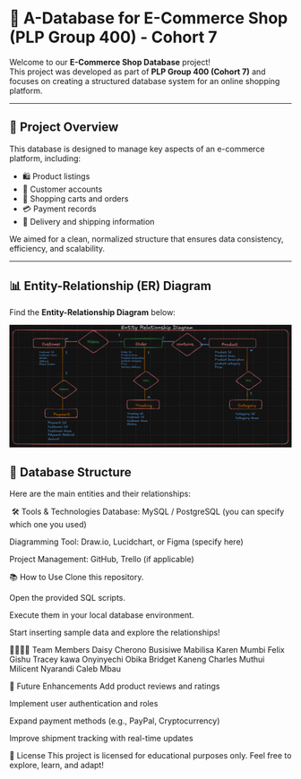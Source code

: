 # 🏪 A-Database for E-Commerce Shop (PLP Group 400) - Cohort 7

Welcome to our **E-Commerce Shop Database** project!  
This project was developed as part of **PLP Group 400 (Cohort 7)** and focuses on creating a structured database system for an online shopping platform.

---

## 🧠 Project Overview

This database is designed to manage key aspects of an e-commerce platform, including:
- 🛍️ Product listings
- 👥 Customer accounts
- 🛒 Shopping carts and orders
- 💳 Payment records
- 🚚 Delivery and shipping information

We aimed for a clean, normalized structure that ensures data consistency, efficiency, and scalability.

---

## 📊 Entity-Relationship (ER) Diagram

Find the **Entity-Relationship Diagram** below:


<p align="center">
  <img src="./ERD.PNG" alt="ER Diagram" width="auto">
</p>

## 📂 Database Structure
Here are the main entities and their relationships:
<div></div>
<img src ="./Table.PNG" alt="" > 
</div>
🛠️ Tools & Technologies
Database: MySQL / PostgreSQL (you can specify which one you used)

Diagramming Tool: Draw.io, Lucidchart, or Figma (specify here)

Project Management: GitHub, Trello (if applicable)

📚 How to Use
Clone this repository.

Open the provided SQL scripts.

Execute them in your local database environment.

Start inserting sample data and explore the relationships!

👨‍👩‍👧‍👦 Team Members
Daisy Cherono
Busisiwe Mabilisa
Karen Mumbi
Felix Gishu
Tracey kawa
Onyinyechi Obika
Bridget Kaneng
Charles Muthui
Milicent Nyarandi
Caleb Mbau

🚀 Future Enhancements
Add product reviews and ratings

Implement user authentication and roles

Expand payment methods (e.g., PayPal, Cryptocurrency)

Improve shipment tracking with real-time updates

📜 License
This project is licensed for educational purposes only.
Feel free to explore, learn, and adapt!

